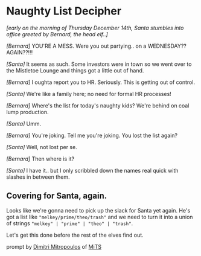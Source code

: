 # Naughty List Decipher

_\[early on the morning of Thursday December 14th, Santa stumbles into office greeted by Bernard, the head elf..\]_

_\[Bernard\]_ YOU'RE A MESS. Were you out partying.. on a WEDNESDAY?? AGAIN??!!!

_\[Santa\]_ It seems as such. Some investors were in town so we went over to the Mistletoe Lounge and things got a little out of hand.

_\[Bernard\]_ I oughta report you to HR. Seriously. This is getting out of control.

_\[Santa\]_ We're like a family here; no need for formal HR processes!

_\[Bernard\]_ Where's the list for today's naughty kids? We're behind on coal lump production.

_\[Santa\]_ Umm.

_\[Bernard\]_ You're joking. Tell me you're joking. You lost the list again?

_\[Santa\]_ Well, not lost per se.

_\[Bernard\]_ Then where is it?

_\[Santa\]_ I have it.. but I only scribbled down the names real quick with slashes in between them.

## Covering for Santa, again.

Looks like we're gonna need to pick up the slack for Santa yet again. He's got a list like `"melkey/prime/theo/trash"` and we need to turn it into a union of strings `"melkey" | "prime" | "theo" | "trash"`.

Let's get this done before the rest of the elves find out.

prompt by [Dimitri Mitropoulos](https://github.com/dimitropoulos) of [MiTS](https://www.youtube.com/@MichiganTypeScript)
